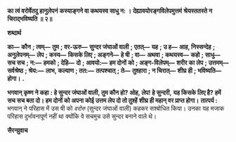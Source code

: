 **का त्वं वरोर्वेतदु हानुलेपनं** **कस्याङ्गने वा कथयस्व साधु न: ।** **देह्यावयोरङ्गविलेपमुत्तमं** **श्रेयस्ततस्ते न चिराद्भविष्यति ॥ २॥** 

**शब्दार्थ** 

**का—** **कौन** **; त्वम्—** **तुम** **; वर-ऊरु—** **सुन्दर जंघाओं वाली** **; एतत्—** **यह** **; उ ह—** **आह, निस्सन्देह** **; अनुलेपनम्—** **लेप** **; कस्य—** **किसके लिए** **; अङ्गने—** **हे षी** **; वा—** **अथवा** **; कथयस्व—** **कहो** **; साधु—** **सच सच** **; न:—** **हमको** **; देहि—** **दो** **; आवयो:—** **हम दोनों** **को** **; अङ्ग-विलेपम्—** **शरीर का लेप** **; उत्तमम्—** **सर्वश्रेष्ठ** **; श्रेय:—** **लाभ, कल्याण** **; तत:—** **तत्पश्चात्** **; ते—** **तुश्हारा** **; न चिरात्—** **शीघ्र ही** **; भविष्यति—** **होगा।** **.** 

**भगवान् कृष्ण ने कहा** **: हे सुन्दर जंघाओं वाली, तुम कौन हो? ओह, लेप! हे सुन्दरी,** **यह किसके लिए है? हमें सच सच बता दो। हम दोनों को अपना कोई उत्तम लेप दो तो तुश्हें** **शीघ्र ही महान् वर प्राप्त होगा।** **तात्पर्य :** भगवान् ने परिहास में उस षी को *वरोरु* (सुन्दर जंघाओं वाली) कहकर सश्बोधित किया। उनका यह मजाक परिहास दुर्भावनापूर्ण नहीं था क्योंकि वे सचमुच उसे सुन्दर बनाने वाले थे।  

**सैरन्य़ुवाच** 